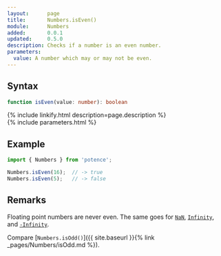 ```yaml
---
layout:      page
title:       Numbers.isEven()
module:      Numbers
added:       0.0.1
updated:     0.5.0
description: Checks if a number is an even number.
parameters:
  value: A number which may or may not be even.
---
```

## Syntax

```ts
function isEven(value: number): boolean
```

<div class="description">{% include linkify.html description=page.description %}</div>
{% include parameters.html %}

## Example

```ts
import { Numbers } from 'potence';

Numbers.isEven(16);  // -> true
Numbers.isEven(5);   // -> false
```

## Remarks

Floating point numbers are never even. The same goes for
[`NaN`](https://developer.mozilla.org/en-US/docs/Web/JavaScript/Reference/Global_Objects/Number/NaN),
[`Infinity`](https://developer.mozilla.org/en-US/docs/Web/JavaScript/Reference/Global_Objects/Number/POSITIVE_INFINITY),
and [`-Infinity`](https://developer.mozilla.org/en-US/docs/Web/JavaScript/Reference/Global_Objects/Number/NEGATIVE_INFINITY).

Compare [`Numbers.isOdd()`]({{ site.baseurl }}{% link _pages/Numbers/isOdd.md %}).
